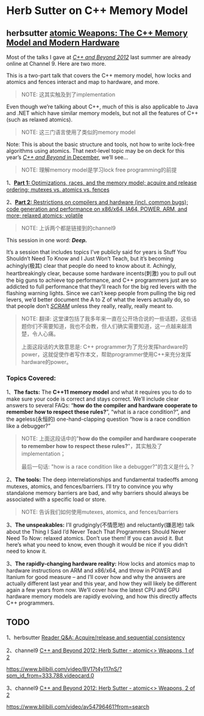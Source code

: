 # Herb Sutter on C++ Memory Model



## herbsutter [atomic Weapons: The C++ Memory Model and Modern Hardware](https://herbsutter.com/2013/02/11/atomic-weapons-the-c-memory-model-and-modern-hardware/)

Most of the talks I gave at [*C++ and Beyond 2012*](http://cppandbeyond.com/) last summer are already online at Channel 9. Here are two more.

This is a two-part talk that covers the C++ memory model, how locks and atomics and fences interact and map to hardware, and more. 

> NOTE: 这其实触及到了implementation

Even though we’re talking about C++, much of this is also applicable to Java and .NET which have similar memory models, but not all the features of C++ (such as relaxed atomics).

> NOTE: 这三门语言使用了类似的memory model

Note: This is about the basic structure and tools, not how to write lock-free algorithms using atomics. That next-level topic may be on deck for this year’s [*C++ and Beyond* in December](http://cppandbeyond.com/2013/02/11/cb-2013-dates-finalized-december-9-12-2013/), we’ll see…

> NOTE: 理解memory model是学习lock free programming的前提

1、[**Part 1:** Optimizations, races, and the memory model; acquire and release ordering; mutexes vs. atomics vs. fences](http://channel9.msdn.com/Shows/Going+Deep/Cpp-and-Beyond-2012-Herb-Sutter-atomic-Weapons-1-of-2)



2、[**Part 2:** Restrictions on compilers and hardware (incl. common bugs); code generation and performance on x86/x64, IA64, POWER, ARM, and more; relaxed atomics; volatile](http://channel9.msdn.com/Shows/Going+Deep/Cpp-and-Beyond-2012-Herb-Sutter-atomic-Weapons-2-of-2)

> NOTE: 上诉两个都是链接到的channel9

This session in one word: ***Deep.***

It’s a session that includes topics I’ve publicly said for years is Stuff You Shouldn’t Need To Know and I Just Won’t Teach, but it’s becoming achingly(极其) clear that people do need to know about it. Achingly, heartbreakingly clear, because some hardware incents(刺激) you to pull out the big guns to achieve top performance, and C++ programmers just are so addicted to full performance that they’ll reach for the big red levers with the flashing warning lights. Since we can’t keep people from pulling the big red levers, we’d better document the A to Z of what the levers actually do, so that people don’t [*SCRAM*](http://en.wikipedia.org/wiki/Scram) unless they really, really, really meant to.

> NOTE: 翻译: 这堂课包括了我多年来一直在公开场合说的一些话题，这些话题你们不需要知道，我也不会教，但人们确实需要知道，这一点越来越清楚，令人心痛。
>
> 上面这段话的大致意思是: C++ programmer为了充分发挥hardware的power，这就促使作者写作本文，帮助programmer使用C++来充分发挥hardware的power。

### **Topics Covered:**

1、**The facts:** The **C++11 memory model** and what it requires you to do to make sure your code is correct and stays correct. We’ll include clear answers to several FAQs: “**how do the compiler and hardware cooperate to remember how to respect these rules?**”, “what is a race condition?”, and the ageless(永恒的) one-hand-clapping question “how is a race condition like a debugger?”

> NOTE: 上面这段话中的"**how do the compiler and hardware cooperate to remember how to respect these rules?**"，其实触及了implementation；
>
> 最后一句话: "how is a race condition like a debugger?"的含义是什么？

2、**The tools:** The deep interrelationships and fundamental tradeoffs among mutexes, atomics, and fences/barriers. I’ll try to convince you why standalone memory barriers are bad, and why barriers should always be associated with a specific load or store.

> NOTE: 告诉我们如何使用mutexes, atomics, and fences/barriers

3、**The unspeakables:** I’ll grudgingly(不情愿地) and reluctantly(嫌恶地) talk about the Thing I Said I’d Never Teach That Programmers Should Never Need To Now: relaxed atomics. Don’t use them! If you can avoid it. But here’s what you need to know, even though it would be nice if you didn’t need to know it.

3、**The rapidly-changing hardware reality:** How locks and atomics map to hardware instructions on ARM and x86/x64, and throw in POWER and Itanium for good measure – and I’ll cover how and why the answers are actually different last year and this year, and how they will likely be different again a few years from now. We’ll cover how the latest CPU and GPU hardware memory models are rapidly evolving, and how this directly affects C++ programmers.

## TODO

1、herbsutter [Reader Q&A: Acquire/release and sequential consistency](https://herbsutter.com/2013/10/28/reader-qa-acquirerelease-and-sequential-consistency/)



2、channel9 [C++ and Beyond 2012: Herb Sutter - atomic<> Weapons, 1 of 2](https://channel9.msdn.com/Shows/Going+Deep/Cpp-and-Beyond-2012-Herb-Sutter-atomic-Weapons-1-of-2)

https://www.bilibili.com/video/BV17t4y117nS/?spm_id_from=333.788.videocard.0



3、channel9 [C++ and Beyond 2012: Herb Sutter - atomic<> Weapons, 2 of 2](https://channel9.msdn.com/Shows/Going+Deep/Cpp-and-Beyond-2012-Herb-Sutter-atomic-Weapons-2-of-2)

https://www.bilibili.com/video/av54796461?from=search



